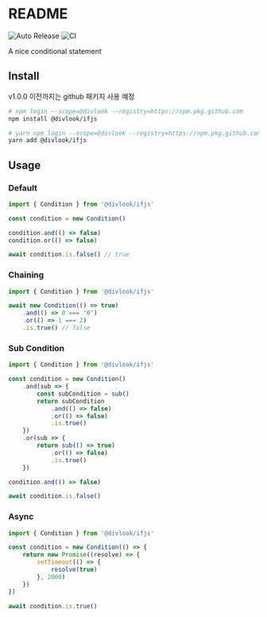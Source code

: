 # README

![Auto Release](https://github.com/divlook/ifjs/workflows/Auto%20Release/badge.svg)
![CI](https://github.com/divlook/ifjs/workflows/CI/badge.svg)

A nice conditional statement

## Install

v1.0.0 이전까지는 github 패키지 사용 예정

```bash
# npm login --scope=@divlook --registry=https://npm.pkg.github.com
npm install @divlook/ifjs

# yarn npm login --scope=@divlook --registry=https://npm.pkg.github.com
yarn add @divlook/ifjs
```

## Usage

### Default

```ts
import { Condition } from '@divlook/ifjs'

const condition = new Condition()

condition.and(() => false)
condition.or(() => false)

await condition.is.false() // true
```

### Chaining

```ts
import { Condition } from '@divlook/ifjs'

await new Condition(() => true)
    .and(() => 0 === '0')
    .or(() => 1 === 2)
    .is.true() // false
```

### Sub Condition

```ts
import { Condition } from '@divlook/ifjs'

const condition = new Condition()
    .and(sub => {
        const subCondition = sub()
        return subCondition
            .and(() => false)
            .or(() => false)
            .is.true()
    })
    .or(sub => {
        return sub(() => true)
            .or(() => false)
            .is.true()
    })

condition.and(() => false)

await condition.is.false()
```

### Async

```ts
import { Condition } from '@divlook/ifjs'

const condition = new Condition(() => {
    return new Promise((resolve) => {
        setTimeout(() => {
            resolve(true)
        }, 2000)
    })
})

await condition.is.true()
```
